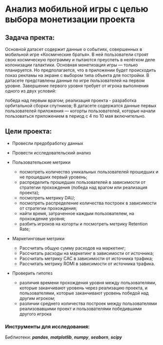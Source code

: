 # Анализ мобильной игры с целью выбора монетизации проекта

## Задача пректа:

Основной датасет содержит данные о событиях, совершенных в мобильной игре «Космические братья». В ней пользователи строят свою космическую программу и пытаются преуспеть в нелёгком деле колонизации галактики. Основная монетизация игры — только планируется. Но предполагается, что в приложении будет происходить показ рекламы на экране с выбором типа объекта для постройки. В датасете представлены данные по игре пользователей на первом уровне. Завершение первого уровня требует от игрока выполнения одного из двух условий:

победа над первым врагом;
реализация проекта - разработка орбитальной сборки спутников;
В датасете содержатся данные первых пользователей приложения — когорты пользователей, которые начали пользоваться приложением в период с 4 по 10 мая включительно.

## Цели проекта:

- Провесли предобработку данных

- Провести исследовательский анализ
- Пользовательские метрики
  - посмотреть количество уникальных пользователей прошедших и не прошедших первый уровень;
  - распределить прошедших пользователей в зависимости от стратегии прохождения (победа над врагом или реализация проекта);
  - посмотреть метрику DAU;
  - посмотреть распределение количества построек в зависимости от стратегии прохождения;
  - найти время, затраченное каждым пользователем, на прохождение уровня;
  - разбить игроков на когорты и посмотреть метрику Retention Rate;

- Маркетинговые метрики
  - Рассчитать общую сумму расходов на маркетинг;
  - Рассчитать расходы на маркетинг в зависимости от источника;
  - Рассчитать метрику CAC в зависимости от источника трафика;
  - Рассчитать метрику ROMI в зависимости от источника трафика.

- Проверить гипотез
  - различия времени прохождения уровня между пользователями, которые заканчивают уровень через реализацию проекта, и пользователями, которые заканчивают уровень победой над другим игроком;
  - различии среднего количества построек между пользователями реализовавшими проект и пользователями победившими другого игрока


### Инструменты для исследования:

Библиотеки: ***pandas***, ***matplotlib***, ***numpy***,  ***seaborn***, ***scipy***